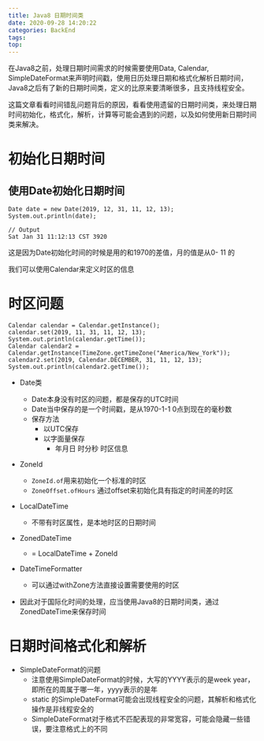 ```yaml
---
title: Java8 日期时间类
date: 2020-09-28 14:20:22
categories: BackEnd
tags:
top:
---
```

在Java8之前，处理日期时间需求的时候需要使用Data, Calendar, SimpleDateFormat来声明时间戳，使用日历处理日期和格式化解析日期时间，Java8之后有了新的日期时间类，定义的比原来要清晰很多，且支持线程安全。

这篇文章看看时间错乱问题背后的原因，看看使用遗留的日期时间类，来处理日期时间初始化，格式化，解析，计算等可能会遇到的问题，以及如何使用新日期时间类来解决。

# 初始化日期时间

## 使用Date初始化日期时间

```
Date date = new Date(2019, 12, 31, 11, 12, 13);
System.out.println(date);

// Output 
Sat Jan 31 11:12:13 CST 3920
```

这是因为Date初始化时间的时候是用的和1970的差值，月的值是从0- 11 的

我们可以使用Calendar来定义时区的信息 
# 时区问题

```
Calendar calendar = Calendar.getInstance();
calendar.set(2019, 11, 31, 11, 12, 13);
System.out.println(calendar.getTime());
Calendar calendar2 = Calendar.getInstance(TimeZone.getTimeZone("America/New_York"));
calendar2.set(2019, Calendar.DECEMBER, 31, 11, 12, 13);
System.out.println(calendar2.getTime());
```

+ Date类
    + Date本身没有时区的问题，都是保存的UTC时间
    + Date当中保存的是一个时间戳，是从1970-1-1 0点到现在的毫秒数
    + 保存方法
        + 以UTC保存
        + 以字面量保存
            + 年月日 时分秒  时区信息


+ ZoneId 
    + `ZoneId.of`用来初始化一个标准的时区
    + `ZoneOffset.ofHours` 通过offset来初始化具有指定的时间差的时区

+ LocalDateTime
    + 不带有时区属性，是本地时区的日期时间

+ ZonedDateTime 
    + = LocalDateTime + ZoneId 

+ DateTimeFormatter
    + 可以通过withZone方法直接设置需要使用的时区

+ 因此对于国际化时间的处理，应当使用Java8的日期时间类，通过ZonedDateTime来保存时间

# 日期时间格式化和解析

+ SimpleDateFormat的问题
    + 注意使用SimpleDateFormat的时候，大写的YYYY表示的是week year，即所在的周属于哪一年，yyyy表示的是年
    + static 的SimpleDateFormat可能会出现线程安全的问题，其解析和格式化操作是非线程安全的
    + SimpleDateFormat对于格式不匹配表现的非常宽容，可能会隐藏一些错误，要注意格式上的不同
